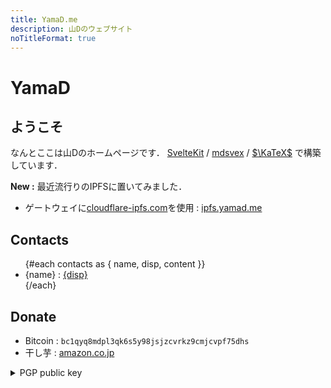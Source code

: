 ```yaml
---
title: YamaD.me
description: 山Dのウェブサイト
noTitleFormat: true
---
```


<script context="module">
  import contacts from "$lib/contacts.json"
</script>

# YamaD

## ようこそ

なんとここは山Dのホームページです．
[SvelteKit](https://kit.svelte.dev) / [mdsvex](https://mdsvex.com) / [$\KaTeX$](https://katex.org) で構築しています．

**New :**
最近流行りのIPFSに置いてみました．

- ゲートウェイに[cloudflare-ipfs.com](https://www.cloudflare.com/distributed-web-gateway/)を使用 : [ipfs.yamad.me](https://ipfs.yamad.me)


## Contacts

<ul>
  {#each contacts as { name, disp, content }}
    <li>{name} : <a href={content} target="_blank" rel="external">{disp}</a></li>
  {/each}
</ul>

## Donate

- Bitcoin : `bc1qyq8mdpl3qk6s5y98jsjzcvrkz9cmjcvpf75dhs`
- 干し芋 : [amazon.co.jp](https://wish.dyama.net)

<details><summary class="h2">PGP public key</summary>

特に鍵サーバーとかには上げてないです．
[/pub.asc](/pub.asc)からでも取得できます．

Fingerprint :
```
0E3E 1098 B312 9A37 AFE6  A5CF 596E 6A41 B551 7736
```

```
-----BEGIN PGP PUBLIC KEY BLOCK-----

mDMEYWqh9hYJKwYBBAHaRw8BAQdAftm3F9L5BEDmEWFwbC7yXq2qXO7QxYaDydrZ
Ag0rlNG0FFlhbWFEIDxtZUBkeWFtYS5uZXQ+iJQEExYKADwWIQQOPhCYsxKaN6/m
pc9ZbmpBtVF3NgUCYWqh9gIbAQULCQgHAgMiAgEGFQoJCAsCBBYCAwECHgcCF4AA
CgkQWW5qQbVRdzZwBwD/YLj2tz1RvQxmhB0wQQFbHB1DWK2kyu0bjXw4lyR5UVoB
APbulFzvYMZ5e2IG9J9Y6+78adeBxFw3j/eNR0x3P5cMuDMEYWqiCxYJKwYBBAHa
Rw8BAQdAFgEPg9RkUsWI4wfANDHz08Nd7pAjuyu20PFtepEo202I9QQYFgoAJhYh
BA4+EJizEpo3r+alz1luakG1UXc2BQJhaqILAhsCBQkDwmcAAIEJEFluakG1UXc2
diAEGRYKAB0WIQSrEGCxqVN9fOEkQAdP0HEW+5HykgUCYWqiCwAKCRBP0HEW+5Hy
kgb8AP4q6/Sc+5dZuZFan7V6e5cla2t7RwkTHG6ZDCl97MJQGwD+K3yZFab1gkKX
EjxYGiZ8NKKFIrkMNXfAbwCCup1f8g91fQD/ZhB8KfHVQLbgkCNWBDPn0ssu61Ql
HAfGbV6cCaddScUBAKdWyZu3v/8lFHZESD7SrbX/7Yazazd3bg0GpLIoiz8AuDgE
YWqiHxIKKwYBBAGXVQEFAQEHQKo56Vn1ndqdfuwakecwXetK11iWZ2dae6HlYkXm
lMMPAwEIB4h+BBgWCgAmFiEEDj4QmLMSmjev5qXPWW5qQbVRdzYFAmFqoh8CGwwF
CQPCZwAACgkQWW5qQbVRdzbPoAD+MSY/emf41PzAVZd5L8GShMXYy1DUBC4/bSjP
fEhezrEA/2c4iREREFzr4BD+4LPv/2Gq2tHYtFSIjG3LmcAfCsMIuDMEYWqiLRYJ
KwYBBAHaRw8BAQdA9ec2Szu13x4h4R0E6Nz0n6ed/W3iJ/VMWuQykwgHD7KIfgQY
FgoAJhYhBA4+EJizEpo3r+alz1luakG1UXc2BQJhaqItAhsgBQkB4TOAAAoJEFlu
akG1UXc2zWoA/iQVgxPCp/MDv/NiD4OjHIEpJYc0XG2B9JzKNUxPdfDnAP451UT9
v2EDj1V+GXzxr4dV22ZIgDziBh5gvIlwJu3kDw==
=EWSU
-----END PGP PUBLIC KEY BLOCK-----
```

</details>
